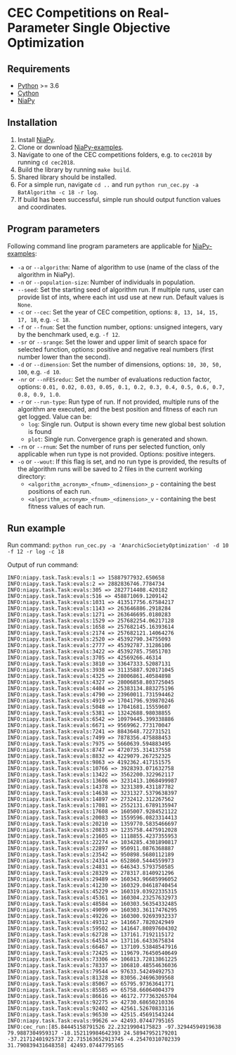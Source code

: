 # CEC Competitions on Real-Parameter Single Objective Optimization

## Requirements

- [Python](https://www.python.org/downloads/) >= 3.6
- [Cython](https://cython.org/)
- [NiaPy](https://github.com/NiaOrg/NiaPy)

## Installation

1. Install [NiaPy](https://github.com/NiaOrg/NiaPy).
2. Clone or download [NiaPy-examples](https://github.com/NiaOrg/NiaPy-examples).
3. Navigate to one of the CEC competitions folders, e.g. to `cec2018` by running `cd cec2018`.
4. Build the library by running `make build`.
5. Shared library should be installed.
6. For a simple run, navigate `cd ..` and run `python run_cec.py -a BatAlgorithm -c 18 -r log`.
7. If build has been successful, simple run should output function values and coordinates.

## Program parameters

Following command line program parameters are applicable for [NiaPy-examples](https://github.com/NiaOrg/NiaPy-examples):
- `-a` or `--algorithm`: Name of algorithm to use (name of the class of the algorithm in NiaPy).
- `-n` or  `--population-size`: Number of individuals in population.
- `--seed`: Set the starting seed of algorithm run. If multiple runs, user can provide list of ints, where each int usd use at new run. Default values is `None`.
- `-c` or `--cec`: Set the year of CEC competition, options: `8, 13, 14, 15, 17, 18`, e.g. `-c 18`.
- `-f` or `--fnum`: Set the function number, options: unsigned integers, vary by the benchmark used, e.g. `-f 12`.
- `-sr` or `--srange`: Set the lower and upper limit of search space for selected function, options: positive and negative real numbers (first number lower than the second).
- `-d` or `--dimension`: Set the number of dimensions, options: `10, 30, 50, 100`, e.g. `-d 10`.
- `-nr` or `--nFESreduc`: Set the number of evaluations reduction factor, options: `0.01, 0.02, 0.03, 0.05, 0.1, 0.2, 0.3, 0.4, 0.5, 0.6, 0.7, 0.8, 0.9, 1.0`.
- `-r` or `--run-type`: Run type of run. If not provided, multiple runs of the algorithm are executed, and the best position and fitness of each run get logged. Value can be:
  - `log`: Single run. Output is shown every time new global best solution is found
  - `plot`: Single run. Convergence graph is generated and shown.
- `-rn` or `--rnum`: Set the number of runs per selected function, only applicable when run type is not provided. Options: positive integers.
- `-o` or `--wout`: If this flag is set, and no run type is provided, the results of the algorithm runs will be saved to 2 files in the current working directory:
  - `<algorithm_acronym>_<fnum>_<dimension>_p` - containing the best positions of each run.
  - `<algorithm_acronym>_<fnum>_<dimension>_v` - containing the best fitness values of each run.

## Run example

Run command: `python run_cec.py -a 'AnarchicSocietyOptimization' -d 10 -f 12 -r log -c 18`

Output of run command:
```
INFO:niapy.task.Task:evals:1 => 15887977932.650658
INFO:niapy.task.Task:evals:2 => 2882836746.7784734
INFO:niapy.task.Task:evals:305 => 2827714408.420182
INFO:niapy.task.Task:evals:516 => 458871069.1209142
INFO:niapy.task.Task:evals:1031 => 413517756.67584217
INFO:niapy.task.Task:evals:1143 => 263646886.2918284
INFO:niapy.task.Task:evals:1271 => 263646695.0180283
INFO:niapy.task.Task:evals:1529 => 257682254.06217128
INFO:niapy.task.Task:evals:1658 => 257682145.16393614
INFO:niapy.task.Task:evals:2174 => 257682121.14064276
INFO:niapy.task.Task:evals:2520 => 45392790.34755093
INFO:niapy.task.Task:evals:2777 => 45392787.31286106
INFO:niapy.task.Task:evals:3422 => 45392785.75051703
INFO:niapy.task.Task:evals:3705 => 42569266.46314
INFO:niapy.task.Task:evals:3810 => 33647333.52087131
INFO:niapy.task.Task:evals:3938 => 31135887.920171045
INFO:niapy.task.Task:evals:4325 => 28006861.40584898
INFO:niapy.task.Task:evals:4327 => 28006858.803725045
INFO:niapy.task.Task:evals:4404 => 25383134.883275196
INFO:niapy.task.Task:evals:4790 => 23960011.731594462
INFO:niapy.task.Task:evals:4919 => 17041796.939870246
INFO:niapy.task.Task:evals:5048 => 17041681.15559607
INFO:niapy.task.Task:evals:5381 => 13242688.98038855
INFO:niapy.task.Task:evals:6542 => 10979445.399338886
INFO:niapy.task.Task:evals:6671 => 9569962.773170047
INFO:niapy.task.Task:evals:7241 => 8843648.722731521
INFO:niapy.task.Task:evals:7499 => 7878356.475888453
INFO:niapy.task.Task:evals:7975 => 5660639.594883495
INFO:niapy.task.Task:evals:8747 => 4720735.314137558
INFO:niapy.task.Task:evals:8832 => 4229079.267252325
INFO:niapy.task.Task:evals:9863 => 4192362.417151575
INFO:niapy.task.Task:evals:10766 => 3928393.071632758
INFO:niapy.task.Task:evals:13422 => 3562200.322962117
INFO:niapy.task.Task:evals:13606 => 3231413.1068499987
INFO:niapy.task.Task:evals:14378 => 3231389.431187782
INFO:niapy.task.Task:evals:14638 => 3231327.5379638397
INFO:niapy.task.Task:evals:14897 => 2732412.312267562
INFO:niapy.task.Task:evals:17081 => 2552131.6789135947
INFO:niapy.task.Task:evals:17608 => 1605007.9284521122
INFO:niapy.task.Task:evals:20083 => 1559596.0823314413
INFO:niapy.task.Task:evals:20210 => 1359770.5835466697
INFO:niapy.task.Task:evals:20833 => 1235758.4475912028
INFO:niapy.task.Task:evals:21605 => 1118855.4237355953
INFO:niapy.task.Task:evals:22274 => 1034285.4301890817
INFO:niapy.task.Task:evals:22897 => 950911.0876368887
INFO:niapy.task.Task:evals:23542 => 950898.5680112189
INFO:niapy.task.Task:evals:24314 => 652860.5444559973
INFO:niapy.task.Task:evals:24831 => 646343.5793750585
INFO:niapy.task.Task:evals:28329 => 278317.8140921296
INFO:niapy.task.Task:evals:29489 => 160343.96685996052
INFO:niapy.task.Task:evals:41230 => 160329.04618740454
INFO:niapy.task.Task:evals:45229 => 160319.03922335315
INFO:niapy.task.Task:evals:45361 => 160304.23257632973
INFO:niapy.task.Task:evals:48584 => 160303.56354332485
INFO:niapy.task.Task:evals:49099 => 160303.36117476295
INFO:niapy.task.Task:evals:49226 => 160300.92693932337
INFO:niapy.task.Task:evals:49312 => 141667.7820242949
INFO:niapy.task.Task:evals:59502 => 141647.80897604302
INFO:niapy.task.Task:evals:62728 => 137161.7192115172
INFO:niapy.task.Task:evals:64534 => 137116.6433675834
INFO:niapy.task.Task:evals:66467 => 137109.53848547916
INFO:niapy.task.Task:evals:72425 => 119679.76450540649
INFO:niapy.task.Task:evals:73306 => 106813.72813861225
INFO:niapy.task.Task:evals:78337 => 106810.48554636036
INFO:niapy.task.Task:evals:79544 => 97633.54249492753
INFO:niapy.task.Task:evals:81328 => 83056.24696309568
INFO:niapy.task.Task:evals:85067 => 65795.97363641771
INFO:niapy.task.Task:evals:85585 => 65758.66064004379
INFO:niapy.task.Task:evals:86616 => 46172.777363265704
INFO:niapy.task.Task:evals:92275 => 42730.68650210336
INFO:niapy.task.Task:evals:92402 => 42561.52670833116
INFO:niapy.task.Task:evals:96530 => 42515.45691543244
INFO:niapy.task.Task:evals:99626 => 42493.07447795165
INFO:cec_run:[85.84445158791526 22.23219904175823 -97.32944594919638 79.9887304959317 -18.152119984642393 24.58947952179201 -37.21712401925737 22.715163652913745 -4.25470310702339 31.790839431648358] 42493.07447795165
```
